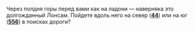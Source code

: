 Через полдня горы перед вами как на ладони — наверняка это долгожданный Лонсам. Пойдете вдоль него на север ([**44**](#n_44)) или на юг ([**556**](#n_556)) в поисках дороги?

